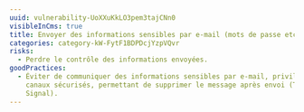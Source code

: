 ```yaml
---
uuid: vulnerability-UoXXuKkLO3pem3tajCNn0
visibleInCms: true
title: Envoyer des informations sensibles par e-mail (mots de passe etc.).
categories: category-kW-FytF1BDPDcjYzpVQvr
risks:
  - Perdre le contrôle des informations envoyées.
goodPractices:
  - Éviter de communiquer des informations sensibles par e-mail, privilégier des
    canaux sécurisés, permettant de supprimer le message après envoi (Télégram,
    Signal).
---
```

